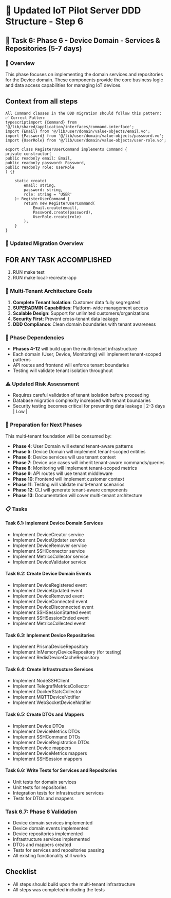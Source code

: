 # 🚀 Updated IoT Pilot Server DDD Structure - Step 6

## 🔌 Task 6: Phase 6 - Device Domain - Services & Repositories (5-7 days)

### 🎯 Overview
This phase focuses on implementing the domain services and repositories for the Device domain. These components provide the core business logic and data access capabilities for managing IoT devices.

## Context from all steps

```
All Command classes in the DDD migration should follow this pattern:
✅ Correct Pattern
typescriptimport {Command} from '@/lib/shared/application/interfaces/command.interface';
import {Email} from '@/lib/user/domain/value-objects/email.vo';
import {Password} from '@/lib/user/domain/value-objects/password.vo';
import {UserRole} from '@/lib/user/domain/value-objects/user-role.vo';

export class RegisterUserCommand implements Command {
private constructor(
public readonly email: Email,
public readonly password: Password,
public readonly role: UserRole
) {}

    static create(
        email: string,
        password: string,
        role: string = 'USER'
    ): RegisterUserCommand {
        return new RegisterUserCommand(
            Email.create(email),
            Password.create(password),
            UserRole.create(role)
        );
    }
}
```

### 🎯 Updated Migration Overview

## FOR ANY TASK ACCOMPLISHED
1. RUN make test
2. RUN make local-recreate-app

### 🏢 Multi-Tenant Architecture Goals

1. **Complete Tenant Isolation**: Customer data fully segregated
2. **SUPERADMIN Capabilities**: Platform-wide management access
3. **Scalable Design**: Support for unlimited customers/organizations
4. **Security First**: Prevent cross-tenant data leakage
5. **DDD Compliance**: Clean domain boundaries with tenant awareness

### 🔄 Phase Dependencies

- **Phases 4-12** will build upon the multi-tenant infrastructure
- Each domain (User, Device, Monitoring) will implement tenant-scoped patterns
- API routes and frontend will enforce tenant boundaries
- Testing will validate tenant isolation throughout

### ⚠️ Updated Risk Assessment

- Requires careful validation of tenant isolation before proceeding
- Database migration complexity increased with tenant boundaries
- Security testing becomes critical for preventing data leakage               | 2-3 days | Low        |

### 🔄 Preparation for Next Phases

This multi-tenant foundation will be consumed by:
- **Phase 4**: User Domain will extend tenant-aware patterns
- **Phase 5**: Device Domain will implement tenant-scoped entities
- **Phase 6**: Device services will use tenant context
- **Phase 7**: Device use cases will inherit tenant-aware commands/queries
- **Phase 8**: Monitoring will implement tenant-scoped metrics
- **Phase 9**: API routes will use tenant middleware
- **Phase 10**: Frontend will implement customer context
- **Phase 11**: Testing will validate multi-tenant scenarios
- **Phase 12**: CLI will generate tenant-aware components
- **Phase 13**: Documentation will cover multi-tenant architecture

### 📋 Tasks

#### Task 6.1: Implement Device Domain Services
- Implement DeviceCreator service
- Implement DeviceUpdater service
- Implement DeviceRemover service
- Implement SSHConnector service
- Implement MetricsCollector service
- Implement DeviceValidator service

#### Task 6.2: Create Device Domain Events
- Implement DeviceRegistered event
- Implement DeviceUpdated event
- Implement DeviceRemoved event
- Implement DeviceConnected event
- Implement DeviceDisconnected event
- Implement SSHSessionStarted event
- Implement SSHSessionEnded event
- Implement MetricsCollected event

#### Task 6.3: Implement Device Repositories
- Implement PrismaDeviceRepository
- Implement InMemoryDeviceRepository (for testing)
- Implement RedisDeviceCacheRepository

#### Task 6.4: Create Infrastructure Services
- Implement NodeSSHClient
- Implement TelegrafMetricsCollector
- Implement DockerStatsCollector
- Implement MQTTDeviceNotifier
- Implement WebSocketDeviceNotifier

#### Task 6.5: Create DTOs and Mappers
- Implement Device DTOs
- Implement DeviceMetrics DTOs
- Implement SSHCommand DTOs
- Implement DeviceRegistration DTOs
- Implement Device mappers
- Implement DeviceMetrics mappers
- Implement SSHSession mappers

#### Task 6.6: Write Tests for Services and Repositories
- Unit tests for domain services
- Unit tests for repositories
- Integration tests for infrastructure services
- Tests for DTOs and mappers

### Task 6.7: Phase 6 Validation
- Device domain services implemented
- Device domain events implemented
- Device repositories implemented
- Infrastructure services implemented
- DTOs and mappers created
- Tests for services and repositories passing
- All existing functionality still works

## Checklist
-  All steps should build upon the multi-tenant infrastructure
-  All steps was completed including the tests